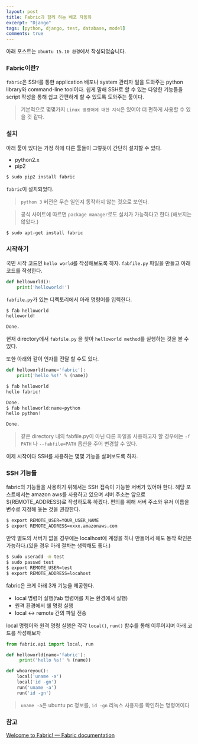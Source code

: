 ```yaml
---
layout: post
title: Fabric과 함께 하는 베포 자동화 
excerpt: "Django"
tags: [python, django, test, database, model]
comments: true
---
```



아래 포스트는 `Ubuntu 15.10 환경`에서 작성되었습니다.

### Fabric이란?

`fabric`은 SSH를 통한 application 배포나 system 관리자 일을 도와주는 python library와 command-line tool이다.
쉽게 말해 SSH로 할 수 있는 다양한 기능들을 script 작성을 통해 쉽고 간편하게 할 수 있도록 도와주는 툴이다.


> 기본적으로 몇몇가지 `Linux 명령어에 대한 지식`은 있어야 더 편하게 사용할 수 있을 것 같다.

### 설치

아래 툴이 있다는 가정 하에 다른 툴들이 그렇듯이 간단히 설치할 수 있다.

 - python2.x
 - pip2

``` sh
$ sudo pip2 install fabric
```

`fabric`이 설치되었다.

> `python 3` 버전은 무슨 일인지 동작하지 않는 것으로 보인다.

> 공식 사이트에 따르면 `package manager`로도 설치가 가능하다고 한다.(해보지는 않았다.)

``` sh
$ sudo apt-get install fabric
```

### 시작하기

국민 시작 코드인 `hello world`를 작성해보도록 하자.
`fabfile.py` 파일을 만들고 아래 코드를 작성한다.

``` python
def helloworld():
    print('helloworld!')
```

`fabfile.py`가 있는 디렉토리에서 아래 명령어를 입력한다.

``` sh
$ fab helloworld
helloworld!

Done.
```

현재 directory에서 `fabfile.py` 을 찾아 `helloworld method`를 실행하는 것을 볼 수 있다.

또한 아래와 같이 인자를 전달 할 수도 있다.

``` python
def helloworld(name='fabric'):
    print('hello %s!' % (name))

$ fab helloworld
hello fabric!

Done.
$ fab helloworld:name=python
hello python!

Done.
```

> 같은 directory 내의 fabfile.py이 아닌 다른 파일을 사용하고자 할 경우에는 `-f PATH` 나 `--fabfile=PATH` 옵션을 주어 변경할 수 있다.

이제 시작이다 SSH를 사용하는 몇몇 기능을 살펴보도록 하자.

### SSH 기능들

fabric의 기능들을 사용하기 위해서는 SSH 접속이 가능한 서버가 있어야 한다.
해당 포스트에서는 amazon aws를 사용하고 있으며 서버 주소는 앞으로 ${REMOTE_ADDRESS}로 작성하도록 하겠다.
편의를 위해 서버 주소와 유저 이름을 변수로 지정해 놓는 것을 권장한다.

``` sh
$ export REMOTE_USER=YOUR_USER_NAME
$ export REMOTE_ADDRESS=xxxx.amazonaws.com
```

만약 별도의 서버가 없을 경우에는 localhost에 계정을 하나 만들어서 해도 동작 확인은 가능하다.(있을 경우 아래 절차는 생략해도 좋다.)

``` sh
$ sudo useradd -m test
$ sudo passwd test
$ export REMOTE_USER=test
$ export REMOTE_ADDRESS=locahost
```

fabric은 크게 아래 3개 기능을 제공한다.

* local 명령어 실행(fab 명령어를 치는 환경에서 실행)
* 원격 환경에서 쉘 명령 실행
* local <-> remote 간의 파일 전송

local 명령어와 원격 명령 실행은 각각 `local()`, `run()` 함수를 통해 이루어지며 아래 코드를 작성해보자

``` python
from fabric.api import local, run 

def helloworld(name='fabric'):
     print('hello %s!' % (name))

def whoareyou():
    local('uname -a')
    local('id -gn')
    run('uname -a')
    run('id -gn')
```

> `uname -a`은 ubuntu pc 정보를, `id -gn` 리눅스 사용자를 확인하는 명령어이다



### 참고

[Welcome to Fabric! — Fabric documentation](http://www.fabfile.org/index.html)



